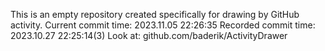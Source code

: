 This is an empty repository created specifically for drawing by GitHub activity.
Current commit time: 2023.11.05 22:26:35
Recorded commit time: 2023.10.27 22:25:14(3)
Look at: github.com/baderik/ActivityDrawer
